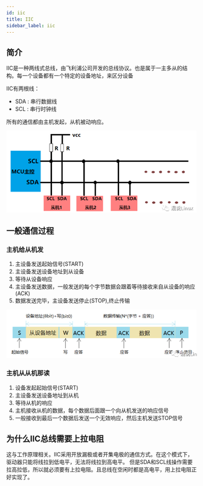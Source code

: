 ```yaml
---
id: iic
title: IIC
sidebar_label: iic
---
```


## 简介
IIC是一种两线式总线，由飞利浦公司开发的总线协议。也是属于一主多从的结构。每一个设备都有一个特定的设备地址，来区分设备

IIC有两根线：
- SDA : 串行数据线
- SCL : 串行时钟线

所有的通信都由主机发起，从机被动响应。

![alt text](image/1.png)

## 一般通信过程

### 主机给从机发
1. 主设备发送起始信号(START)
2. 主设备发送设备地址到从设备
3. 等待从设备响应
4. 主设备发送数据，一般发送的每个字节数据会跟着等待接收来自从设备的响应(ACK)
5. 数据发送完毕，主设备发送停止(STOP),终止传输

![alt text](image/2.png)

### 主机从从机那读
1. 设备发起起始信号(START)
2. 主设备发送设备地址到从机
3. 等待从机的响应
4. 主机接收从机的数据，每个数据后面跟一个向从机发送的响应信号
5. 一般接收到最后一个数据后发送一个无效响应，然后主机发送STOP信号

## 为什么IIC总线需要上拉电阻
这与工作原理相关。IIC采用开放漏极或者开集电极的通信方式。在这个模式下，驱动器只能将线拉到低电平，无法将线拉到高电平。
但是SDA和SCL线操作需要拉高拉低，所以就必须要有上拉电阻。且总线在空闲时都是高电平，用上拉电阻正好实现了。
